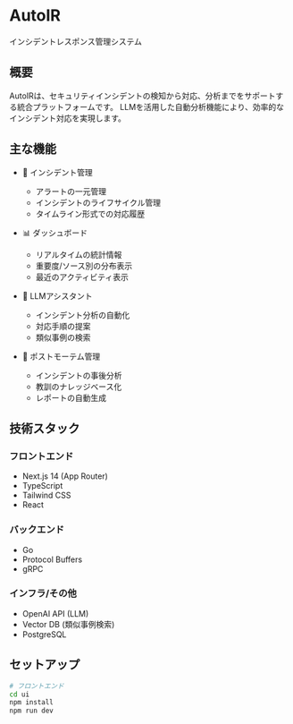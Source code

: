 # AutoIR

インシデントレスポンス管理システム

## 概要

AutoIRは、セキュリティインシデントの検知から対応、分析までをサポートする統合プラットフォームです。
LLMを活用した自動分析機能により、効率的なインシデント対応を実現します。

## 主な機能

- 🚨 インシデント管理
  - アラートの一元管理
  - インシデントのライフサイクル管理
  - タイムライン形式での対応履歴

- 📊 ダッシュボード
  - リアルタイムの統計情報
  - 重要度/ソース別の分布表示
  - 最近のアクティビティ表示

- 🤖 LLMアシスタント
  - インシデント分析の自動化
  - 対応手順の提案
  - 類似事例の検索

- 📝 ポストモーテム管理
  - インシデントの事後分析
  - 教訓のナレッジベース化
  - レポートの自動生成

## 技術スタック

### フロントエンド
- Next.js 14 (App Router)
- TypeScript
- Tailwind CSS
- React

### バックエンド
- Go
- Protocol Buffers
- gRPC

### インフラ/その他
- OpenAI API (LLM)
- Vector DB (類似事例検索)
- PostgreSQL

## セットアップ

```bash
# フロントエンド
cd ui
npm install
npm run dev
```
